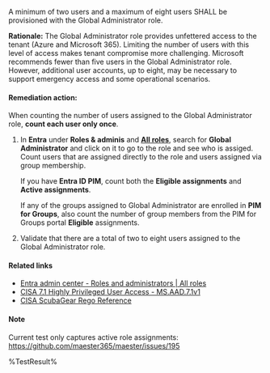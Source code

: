 A minimum of two users and a maximum of eight users SHALL be provisioned with the Global Administrator role.

**Rationale:** The Global Administrator role provides unfettered access to the tenant (Azure and Microsoft 365). Limiting the number of users with this level of access makes tenant compromise more challenging. Microsoft recommends fewer than five users in the Global Administrator role. However, additional user accounts, up to eight, may be necessary to support emergency access and some operational scenarios.

#### Remediation action:

When counting the number of users assigned to the Global Administrator role, **count each user only once**.

1. In **Entra** under **Roles & adminis** and **[All roles](https://entra.microsoft.com/#view/Microsoft_AAD_IAM/RolesManagementMenuBlade/~/AllRoles)**, search for **Global Administrator** and click on it to go to the role and see who is assiged. Count users that are assigned directly to the role and users assigned via group membership.

    If you have **Entra ID PIM**, count both the **Eligible assignments** and **Active assignments**.

    If any of the groups assigned to Global Administrator are enrolled in **PIM for Groups**, also count the number of group members from the PIM for Groups portal **Eligible** assignments.

2. Validate that there are a total of two to eight users assigned to the Global Administrator role.

#### Related links

* [Entra admin center - Roles and administrators | All roles](https://entra.microsoft.com/#view/Microsoft_AAD_IAM/RolesManagementMenuBlade/~/AllRoles)
* [CISA 7.1 Highly Privileged User Access - MS.AAD.7.1v1](https://github.com/cisagov/ScubaGear/blob/main/PowerShell/ScubaGear/baselines/aad.md#msaad71v1)
* [CISA ScubaGear Rego Reference](https://github.com/cisagov/ScubaGear/blob/main/PowerShell/ScubaGear/Rego/AADConfig.rego#L761)

#### Note
Current test only captures active role assignments: https://github.com/maester365/maester/issues/195

<!--- Results --->
%TestResult%
